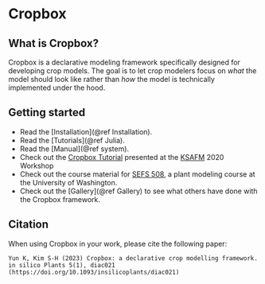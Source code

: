 # Cropbox

## What is Cropbox?

Cropbox is a declarative modeling framework specifically designed for developing crop models. The goal is to let crop modelers focus on *what* the model should look like rather than *how* the model is technically implemented under the hood.

## Getting started

* Read the [Installation](@ref Installation).
* Read the [Tutorials](@ref Julia).
* Read the [Manual](@ref system).
* Check out the [Cropbox Tutorial](https://github.com/cropbox/cropbox-tutorial-KSAFM2020) presented at the [KSAFM](http://www.ksafm.org/en/) 2020 Workshop
* Check out the course material for [SEFS 508](https://github.com/uwkimlab/plant_modeling), a plant modeling course at the University of Washington.
* Check out the [Gallery](@ref Gallery) to see what others have done with the Cropbox framework.

## Citation

When using Cropbox in your work, please cite the following paper:

```
Yun K, Kim S-H (2023) Cropbox: a declarative crop modelling framework. in silico Plants 5(1), diac021 (https://doi.org/10.1093/insilicoplants/diac021)
```
